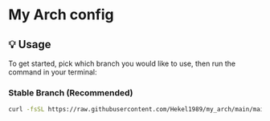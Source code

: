 # My Arch config

## 💡 Usage
To get started, pick which branch you would like to use, then run the command in your terminal:
### Stable Branch (Recommended)
```bash
curl -fsSL https://raw.githubusercontent.com/Hekel1989/my_arch/main/main.sh | sh